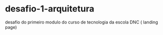 # desafio-1-arquitetura
desafio do primeiro modulo do curso de tecnologia da escola DNC ( landing page)
